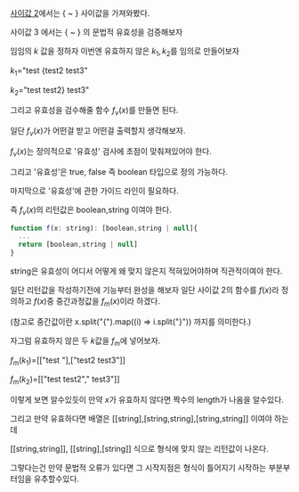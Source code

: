 [사이값 2](https://github.com/sickwrtn/development-capabilities/blob/main/%EC%82%AC%EC%9D%B4%EA%B0%92%202.md)에서는 { ~ } 사이값을 가져와봤다.

사이값 3 에서는 { ~ } 의 문법적 유효성을 검증해보자

임임의 $k$ 값을 정하자 이번엔 유효하지 않은 $k_1,k_2$를 임의로 만들어보자

$k_1=$"test {test2 test3"

$k_2=$"test  test2} test3"

그리고 유효성을 검수해줄 함수 $f_v(x)$를 만들면 된다.

일단 $f_v(x)$가 어떤걸 받고 어떤걸 출력할지 생각해보자.

$f_v(x)$는 정의적으로 '유효성' 검사에 초점이 맞춰져있어야 한다.

그리고 '유효성'은 true, false 즉 boolean 타입으로 정의 가능하다.

마지막으로 '유효성'에 관한 가이드 라인이 필요하다.

즉 $f_v(x)$의 리턴값은 boolean,string 이여야 한다.

```js
function f(x: string): [boolean,string | null]{
  ...
  return [boolean,string | null]
} 
```

string은 유효성이 어디서 어떻게 왜 맞지 않은지 적혀있어야하며 직관적이여야 한다.

일단 리턴값을 작성하기전에 기능부터 완성을 해보자 일단 사이값 2의 함수를 $f(x)$라 정의하고 $f(x)$중 중간과정값을 $f_m(x)$이라 하겠다.

(참고로 중간값이란 x.split("{").map((i) => i.split("}")) 까지를 의미한다.)

자그럼 유효하지 않은 두 $k$값을 $f_m$에 넣어보자.

$f_m(k_1)=$[["test "],["test2 test3"]]

$f_m(k_2)=$[["test test2"," test3"]]

이렇게 보면 알수있듯이 만약 $x$가 유효하지 않다면 짝수의 length가 나옴을 알수있다.

그리고 만약 유효하다면 배열은 [[string],[string,string],[string,string]] 이여야 하는데

[[string,string]], [[string],[string]] 식으로 형식에 맞지 않는 리턴값이 나온다.

그렇다는건 만약 문법적 오류가 있다면 그 시작지점은 형식이 틀어지기 시작하는 부분부터임을 유추할수있다.





